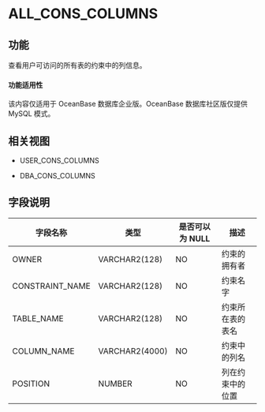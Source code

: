 # ALL_CONS_COLUMNS

## 功能

查看用户可访问的所有表的约束中的列信息。

  <main id="notice" >
    <h4>功能适用性</h4>
    <p>该内容仅适用于 OceanBase 数据库企业版。OceanBase 数据库社区版仅提供 MySQL 模式。</p>
  </main>

## 相关视图

* USER_CONS_COLUMNS

* DBA_CONS_COLUMNS

## 字段说明

|    **字段名称**     |     **类型**     | **是否可以为 NULL** |  **描述**  |
|-----------------|----------------|----------------|----------|
| OWNER           | VARCHAR2(128)  | NO             | 约束的拥有者   |
| CONSTRAINT_NAME | VARCHAR2(128)  | NO             | 约束名字     |
| TABLE_NAME      | VARCHAR2(128)  | NO             | 约束所在表的表名 |
| COLUMN_NAME     | VARCHAR2(4000) | NO             | 约束中的列名   |
| POSITION        | NUMBER         | NO             | 列在约束中的位置 |
